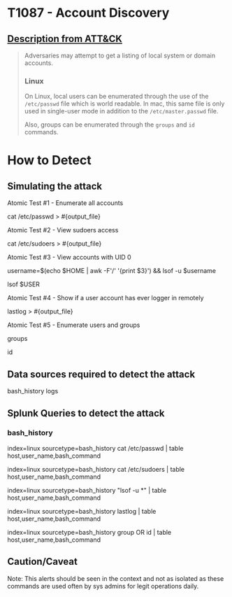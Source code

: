 # T1087 - Account Discovery
## [Description from ATT&CK](https://attack.mitre.org/wiki/Technique/T1087)
<blockquote>Adversaries may attempt to get a listing of local system or domain accounts. 
  
 ### Linux

On Linux, local users can be enumerated through the use of the <code>/etc/passwd</code> file which is world readable. In mac, this same file is only used in single-user mode in addition to the <code>/etc/master.passwd</code> file.

Also, groups can be enumerated through the <code>groups</code> and <code>id</code> commands.</blockquote>

# How to Detect  

## Simulating the attack 

Atomic Test #1 - Enumerate all accounts

cat /etc/passwd > #{output_file}

Atomic Test #2 - View sudoers access

cat /etc/sudoers > #{output_file}

Atomic Test #3 - View accounts with UID 0

username=$(echo $HOME | awk -F'/' '{print $3}') && lsof -u $username

lsof $USER

Atomic Test #4 - Show if a user account has ever logger in remotely

lastlog > #{output_file}

Atomic Test #5 - Enumerate users and groups

groups

id


## Data sources required to detect the attack

bash_history logs 


## Splunk Queries to detect the attack

### bash_history 

index=linux sourcetype=bash_history cat /etc/passwd | table host,user_name,bash_command

index=linux sourcetype=bash_history cat /etc/sudoers | table host,user_name,bash_command

index=linux sourcetype=bash_history "lsof -u *" | table host,user_name,bash_command

index=linux sourcetype=bash_history lastlog | table host,user_name,bash_command

index=linux sourcetype=bash_history group OR id | table host,user_name,bash_command

## Caution/Caveat 


Note: This alerts should be seen in the context and not as isolated as these commands are used often by sys admins for legit operations daily. 
